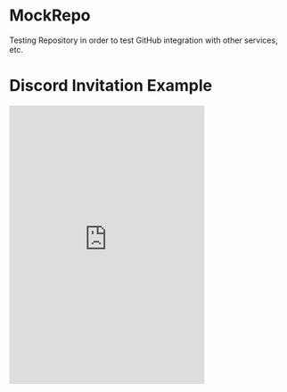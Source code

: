# MockRepo
Testing Repository in order to test GitHub integration with other services, etc.

# Discord Invitation Example

<iframe src="https://discordapp.com/widget?id=289187121854545930&theme=dark" width="350" height="500" allowtransparency="true" frameborder="0"></iframe>
